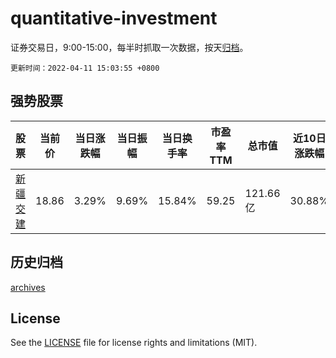# quantitative-investment

证券交易日，9:00-15:00，每半时抓取一次数据，按天[归档](archives)。

`更新时间：2022-04-11 15:03:55 +0800`

## 强势股票

|股票|当前价|当日涨跌幅|当日振幅|当日换手率|市盈率TTM|总市值|近10日涨跌幅|
|----|----|----|----|----|----|----|----|
|[新疆交建](https://xueqiu.com/S/SZ002941)|18.86|3.29%|9.69%|15.84%|59.25|121.66亿|30.88%|

## 历史归档

[archives](archives)

## License

See the [LICENSE](LICENSE) file for license rights and limitations (MIT).